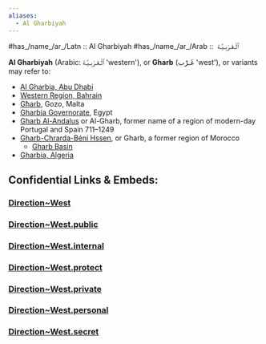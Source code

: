 ```yaml
---
aliases:
  - Al Gharbiyah
---
```



#has_/name_/ar_/Latn :: Al Gharbiyah 
#has_/name_/ar_/Arab ::  ٱلْـغَـرْبِـيَّـة  

**Al Gharbiyah** (Arabic: ٱلْـغَـرْبِـيَّـة 'western'), or **Gharb** (غَـرْب 'west'), or variants may refer to:

- [Al Gharbia, Abu Dhabi](https://en.wikipedia.org/wiki/Al_Gharbia,_Abu_Dhabi "Al Gharbia, Abu Dhabi")
- [Western Region, Bahrain](https://en.wikipedia.org/wiki/Western_Region,_Bahrain "Western Region, Bahrain")
- [Għarb](https://en.wikipedia.org/wiki/G%C4%A7arb "Għarb"), Gozo, Malta
- [Gharbia Governorate](https://en.wikipedia.org/wiki/Gharbia_Governorate "Gharbia Governorate"), Egypt
- [Gharb Al-Andalus](https://en.wikipedia.org/wiki/Gharb_Al-Andalus "Gharb Al-Andalus") or Al-Gharb, former name of a region of modern-day Portugal and Spain 711–1249
- [Gharb-Chrarda-Béni Hssen](https://en.wikipedia.org/wiki/Gharb-Chrarda-B%C3%A9ni_Hssen "Gharb-Chrarda-Béni Hssen"), or Gharb, a former region of Morocco
    - [Gharb Basin](https://en.wikipedia.org/wiki/Gharb_Basin "Gharb Basin")
- [Gharbia, Algeria](https://en.wikipedia.org/wiki/Gharbia,_Algeria "Gharbia, Algeria")


## Confidential Links & Embeds: 

### [Direction~West](/_Standards/Earth/2D-Directions/Direction~West.md) 

### [Direction~West.public](/_public/Earth/2D-Directions/Direction~West.public.md) 

### [Direction~West.internal](/_internal/Earth/2D-Directions/Direction~West.internal.md) 

### [Direction~West.protect](/_protect/Earth/2D-Directions/Direction~West.protect.md) 

### [Direction~West.private](/_private/Earth/2D-Directions/Direction~West.private.md) 

### [Direction~West.personal](/_personal/Earth/2D-Directions/Direction~West.personal.md) 

### [Direction~West.secret](/_secret/Earth/2D-Directions/Direction~West.secret.md)

